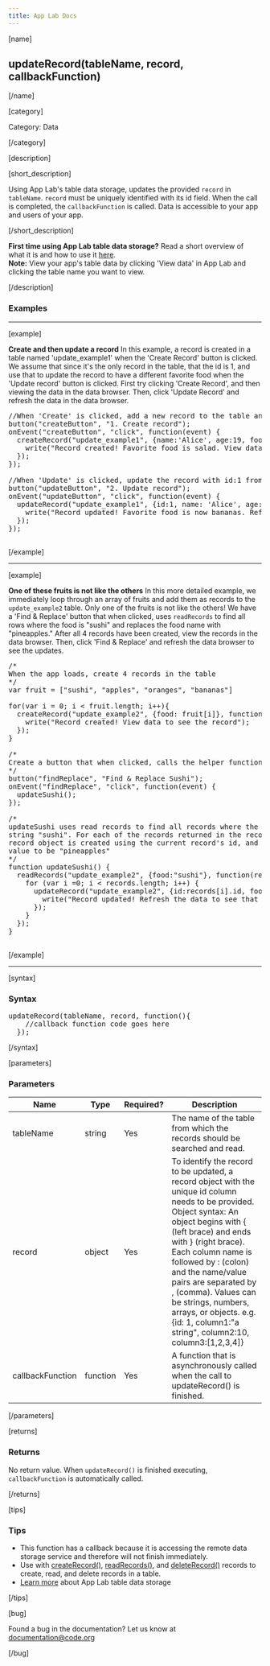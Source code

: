 ```yaml
---
title: App Lab Docs
---
```


[name]

## updateRecord(tableName, record, callbackFunction)

[/name]


[category]

Category: Data

[/category]

[description]

[short_description]

Using App Lab's table data storage, updates the provided `record` in `tableName`. `record` must be uniquely identified with its id field. When the call is completed, the `callbackFunction` is called. Data is accessible to your app and users of your app.

[/short_description]

**First time using App Lab table data storage?** Read a short overview of what it is and how to use it [here](/applab/docs/tabledatastorage).  
**Note:** View your app's table data by clicking 'View data' in App Lab and clicking the table name you want to view.

[/description]

### Examples
____________________________________________________

[example]

**Create and then update a record** In this example, a record is created in a table named 'update_example1' when the 'Create Record' button is clicked. We assume that since it's the only record in the table, that the id is 1, and use that to update the record to have a different favorite food when the 'Update record' button is clicked. First try clicking 'Create Record', and then viewing the data in the data browser. Then, click 'Update Record' and refresh the data in the data browser.

<pre>
//When 'Create' is clicked, add a new record to the table and write a confirmation to the display
button("createButton", "1. Create record");
onEvent("createButton", "click", function(event) {
  createRecord("update_example1", {name:'Alice', age:19, food:"salad"}, function() {
    write("Record created! Favorite food is salad. View data to see the record");
  });
});

//When 'Update' is clicked, update the record with id:1 from the table and write to the display
button("updateButton", "2. Update record");
onEvent("updateButton", "click", function(event) {
  updateRecord("update_example1", {id:1, name: 'Alice', age:19, food:'bananas'}, function() {
    write("Record updated! Favorite food is now bananas. Refresh the data to see the update!");
  });
});

</pre>

[/example]

____________________________________________________

[example]

**One of these fruits is not like the others** In this more detailed example, we immediately loop
through an array of fruits and add them as records to the `update_example2` table. Only one of the
fruits is not like the others! We have a 'Find & Replace' button that when clicked, uses `readRecords`
to find all rows where the food is "sushi" and replaces the food name with "pineapples." After all
4 records have been created, view the records in the data browser. Then, click 'Find & Replace' and
refresh the data browser to see the updates.

<pre>
/*
When the app loads, create 4 records in the table
*/
var fruit = ["sushi", "apples", "oranges", "bananas"]

for(var i = 0; i < fruit.length; i++){
  createRecord("update_example2", {food: fruit[i]}, function() {
    write("Record created! View data to see the record");
  });
}

/*
Create a button that when clicked, calls the helper function updateSushi (defined below)
*/
button("findReplace", "Find & Replace Sushi");
onEvent("findReplace", "click", function(event) {
  updateSushi();
});

/*
updateSushi uses read records to find all records where the food column matches the
string "sushi". For each of the records returned in the records array, an updated
record object is created using the current record's id, and updating the food column
value to be "pineapples"
*/
function updateSushi() {
  readRecords("update_example2", {food:"sushi"}, function(records) {
    for (var i =0; i < records.length; i++) {
      updateRecord("update_example2", {id:records[i].id, food: "pineapples"}, function() {
        write("Record updated! Refresh the data to see that sushi is replaced with pineapples");
      });
    }
  });
}

</pre>

[/example]

____________________________________________________

[syntax]

### Syntax
<pre>
updateRecord(tableName, record, function(){
    //callback function code goes here
  });
</pre>

[/syntax]

[parameters]

### Parameters

| Name  | Type | Required? | Description |
|-----------------|------|-----------|-------------|
| tableName | string | Yes | The name of the table from which the records should be searched and read. |
| record | object | Yes | To identify the record to be updated, a record object with the unique id column needs to be provided. Object syntax: An object begins with { (left brace) and ends with } (right brace). Each column name is followed by : (colon) and the name/value pairs are separated by , (comma). Values can be strings, numbers, arrays, or objects. e.g. {id: 1, column1:"a string", column2:10, column3:[1,2,3,4]} |
| callbackFunction | function | Yes | A function that is asynchronously called when the call to updateRecord() is finished.|

[/parameters]

[returns]

### Returns
No return value. When `updateRecord()` is finished executing, `callbackFunction` is automatically called.

[/returns]

[tips]

### Tips
- This function has a callback because it is accessing the remote data storage service and therefore will not finish immediately.
- Use with [createRecord()](/applab/docs/createRecord), [readRecords()](/applab/docs/readRecords), and [deleteRecord()](/applab/docs/updateRecord) records to create, read, and delete records in a table.
- [Learn more](/applab/docs/tabledatastorage) about App Lab table data storage

[/tips]

[bug]

Found a bug in the documentation? Let us know at documentation@code.org

[/bug]
